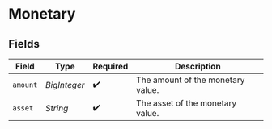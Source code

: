 # Monetary


## Fields

| Field                             | Type                              | Required                          | Description                       |
| --------------------------------- | --------------------------------- | --------------------------------- | --------------------------------- |
| `amount`                          | *BigInteger*                      | :heavy_check_mark:                | The amount of the monetary value. |
| `asset`                           | *String*                          | :heavy_check_mark:                | The asset of the monetary value.  |